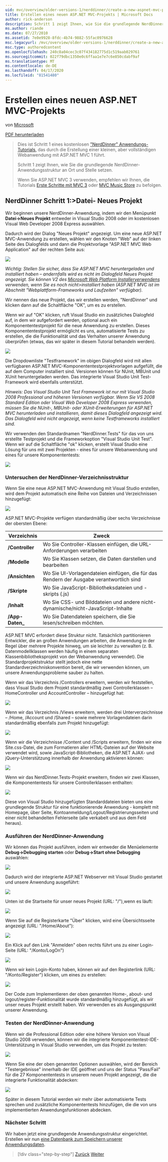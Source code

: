 ```yaml
---
uid: mvc/overview/older-versions-1/nerddinner/create-a-new-aspnet-mvc-project
title: Erstellen eines neuen ASP.NET MVC-Projekts | Microsoft Docs
author: rick-anderson
description: Schritt 1 zeigt Ihnen, wie Sie die grundlegende NerdDinner-Anwendungsstruktur an Ort und Stelle setzen.
ms.author: riande
ms.date: 07/27/2010
ms.assetid: 7e0e9928-8fdc-4b74-9882-55fac0976628
msc.legacyurl: /mvc/overview/older-versions-1/nerddinner/create-a-new-aspnet-mvc-project
msc.type: authoredcontent
ms.openlocfilehash: 240c8a04cec3c07f434182775d1c519aab029761
ms.sourcegitcommit: 022f79dbc1350e0c6ffaa1e7e7c6e850cdabf9af
ms.translationtype: MT
ms.contentlocale: de-DE
ms.lasthandoff: 04/17/2020
ms.locfileid: "81541480"
---
```

# <a name="create-a-new-aspnet-mvc-project"></a>Erstellen eines neuen ASP.NET MVC-Projekts

von [Microsoft](https://github.com/microsoft)

[PDF herunterladen](http://aspnetmvcbook.s3.amazonaws.com/aspnetmvc-nerdinner_v1.pdf)

> Dies ist Schritt 1 eines kostenlosen ["NerdDinner" Anwendungs-Tutorials,](introducing-the-nerddinner-tutorial.md) das durch die Erstellung einer kleinen, aber vollständigen Webanwendung mit ASP.NET MVC 1 führt.
> 
> Schritt 1 zeigt Ihnen, wie Sie die grundlegende NerdDinner-Anwendungsstruktur an Ort und Stelle setzen.
> 
> Wenn Sie ASP.NET MVC 3 verwenden, empfehlen wir Ihnen, die Tutorials [Erste Schritte mit MVC 3](../../older-versions/getting-started-with-aspnet-mvc3/cs/intro-to-aspnet-mvc-3.md) oder [MVC Music Store](../../older-versions/mvc-music-store/mvc-music-store-part-1.md) zu befolgen.

## <a name="nerddinner-step-1-file-gtnew-project"></a>NerdDinner Schritt 1:&gt;Datei- Neues Projekt

Wir beginnen unsere NerdDinner-Anwendung, indem wir den Menüpunkt **Datei-&gt;Neues Projekt** entweder in Visual Studio 2008 oder im kostenlosen Visual Web Developer 2008 Express auswählen.

Dadurch wird der Dialog "Neues Projekt" angezeigt. Um eine neue ASP.NET MVC-Anwendung zu erstellen, wählen wir den Knoten "Web" auf der linken Seite des Dialogfelds und dann die Projektvorlage "ASP.NET MVC Web Application" auf der rechten Seite aus:

![](create-a-new-aspnet-mvc-project/_static/image1.png)

*Wichtig: Stellen Sie sicher, dass Sie ASP.NET MVC heruntergeladen und installiert haben – andernfalls wird es nicht im Dialogfeld Neues Projekt angezeigt. Sie können V2 des [Microsoft Web Platform Installerverwendens](https://www.microsoft.com/web/downloads/platform.aspx) verwenden, wenn Sie es noch nicht&gt;installiert haben (ASP.NET MVC ist im Abschnitt "Webplattform-Frameworks und Laufzeiten" verfügbar).*

Wir nennen das neue Projekt, das wir erstellen werden, "NerdDinner" und klicken dann auf die Schaltfläche "OK", um es zu erstellen.

Wenn wir auf "OK" klicken, ruft Visual Studio ein zusätzliches Dialogfeld auf, in dem wir aufgefordert werden, optional auch ein Komponententestprojekt für die neue Anwendung zu erstellen. Dieses Komponententestprojekt ermöglicht es uns, automatisierte Tests zu erstellen, die die Funktionalität und das Verhalten unserer Anwendung überprüfen (etwas, das wir später in diesem Tutorial behandeln werden).

![](create-a-new-aspnet-mvc-project/_static/image2.png)

Die Dropdownliste "Testframework" im obigen Dialogfeld wird mit allen verfügbaren ASP.NET MVC-Komponententestprojektvorlagen aufgefüllt, die auf dem Computer installiert sind. Versionen können für NUnit, MBUnit und XUnit heruntergeladen werden. Das integrierte Visual Studio Unit Test-Framework wird ebenfalls unterstützt.

*Hinweis: Das Visual Studio Unit Test Framework ist nur mit Visual Studio 2008 Professional und höheren Versionen verfügbar. Wenn Sie VS 2008 Standard Edition oder Visual Web Developer 2008 Express verwenden, müssen Sie die NUnit-, MBUnit- oder XUnit-Erweiterungen für ASP.NET MVC herunterladen und installieren, damit dieses Dialogfeld angezeigt wird. Das Dialogfeld wird nicht angezeigt, wenn keine Testframeworks installiert sind.*

Wir verwenden den Standardnamen "NerdDinner.Tests" für das von uns erstellte Testprojekt und die Frameworkoption "Visual Studio Unit Test". Wenn wir auf die Schaltfläche "ok" klicken, erstellt Visual Studio eine Lösung für uns mit zwei Projekten - eines für unsere Webanwendung und eines für unsere Komponententests:

![](create-a-new-aspnet-mvc-project/_static/image3.png)

### <a name="examining-the-nerddinner-directory-structure"></a>Untersuchen der NerdDinner-Verzeichnisstruktur

Wenn Sie eine neue ASP.NET MVC-Anwendung mit Visual Studio erstellen, wird dem Projekt automatisch eine Reihe von Dateien und Verzeichnissen hinzugefügt:

![](create-a-new-aspnet-mvc-project/_static/image4.png)

ASP.NET MVC-Projekte verfügen standardmäßig über sechs Verzeichnisse der obersten Ebene:

| **Verzeichnis** | **Zweck** |
| --- | --- |
| **/Controller** | Wo Sie Controller-Klassen einfügen, die URL-Anforderungen verarbeiten |
| **/Modelle** | Wo Sie Klassen setzen, die Daten darstellen und bearbeiten |
| **/Ansichten** | Wo Sie UI-Vorlagendateien einfügen, die für das Rendern der Ausgabe verantwortlich sind |
| **/Skripte** | Wo Sie JavaScript-Bibliotheksdateien und -skripts (.js) |
| **/Inhalt** | Wo Sie CSS- und Bilddateien und andere nicht-dynamische/nicht-JavaScript-Inhalte |
| **/App-Daten\_** | Wo Sie Datendateien speichern, die Sie lesen/schreiben möchten. |

ASP.NET MVC erfordert diese Struktur nicht. Tatsächlich partitionieren Entwickler, die an großen Anwendungen arbeiten, die Anwendung in der Regel über mehrere Projekte hinweg, um sie leichter zu verwalten (z. B. Datenmodellklassen werden häufig in einem separaten Klassenbibliotheksprojekt von der Webanwendung verwendet). Die Standardprojektstruktur stellt jedoch eine nette Standardverzeichniskonvention bereit, die wir verwenden können, um unsere Anwendungsprobleme sauber zu halten.

Wenn wir das Verzeichnis /Controllers erweitern, werden wir feststellen, dass Visual Studio dem Projekt standardmäßig zwei Controllerklassen – HomeController und AccountController – hinzugefügt hat:

![](create-a-new-aspnet-mvc-project/_static/image5.png)

Wenn wir das Verzeichnis /Views erweitern, werden drei Unterverzeichnisse – /Home, /Account und /Shared – sowie mehrere Vorlagendateien darin standardmäßig ebenfalls zum Projekt hinzugefügt:

![](create-a-new-aspnet-mvc-project/_static/image6.png)

Wenn wir die Verzeichnisse /Content und /Scripts erweitern, finden wir eine Site.css-Datei, die zum Formatieren aller HTML-Dateien auf der Website verwendet wird, sowie JavaScript-Bibliotheken, die ASP.NET AJAX- und jQuery-Unterstützung innerhalb der Anwendung aktivieren können:

![](create-a-new-aspnet-mvc-project/_static/image7.png)

Wenn wir das NerdDinner.Tests-Projekt erweitern, finden wir zwei Klassen, die Komponententests für unsere Controllerklassen enthalten:

![](create-a-new-aspnet-mvc-project/_static/image8.png)

Diese von Visual Studio hinzugefügten Standarddateien bieten uns eine grundlegende Struktur für eine funktionierende Anwendung - komplett mit Homepage, über Seite, Kontoanmeldung/Logout/Registrierungsseiten und einer nicht behandelten Fehlerseite (alle verkabelt und aus dem Feld heraus).

### <a name="running-the-nerddinner-application"></a>Ausführen der NerdDinner-Anwendung

Wir können das Projekt ausführen, indem wir entweder die Menüelemente **Debug-&gt;Debugging starten** oder **Debug-&gt;Start ohne Debugging** auswählen:

![](create-a-new-aspnet-mvc-project/_static/image9.png)

Dadurch wird der integrierte ASP.NET Webserver mit Visual Studio gestartet und unsere Anwendung ausgeführt:

![](create-a-new-aspnet-mvc-project/_static/image10.png)

Unten ist die Startseite für unser neues Projekt (URL: "/"),wenn es läuft:

![](create-a-new-aspnet-mvc-project/_static/image11.png)

Wenn Sie auf die Registerkarte "Über" klicken, wird eine Übersichtsseite angezeigt (URL: "/Home/About"):

![](create-a-new-aspnet-mvc-project/_static/image12.png)

Ein Klick auf den Link "Anmelden" oben rechts führt uns zu einer Login-Seite (URL: "/Konto/LogOn")

![](create-a-new-aspnet-mvc-project/_static/image13.png)

Wenn wir kein Login-Konto haben, können wir auf den Registerlink (URL: "/Konto/Register") klicken, um eines zu erstellen:

![](create-a-new-aspnet-mvc-project/_static/image14.png)

Der Code zum Implementieren der oben genannten Home-, about- und logout/register-Funktionalität wurde standardmäßig hinzugefügt, als wir unser neues Projekt erstellt haben. Wir verwenden es als Ausgangspunkt unserer Anwendung.

### <a name="testing-the-nerddinner-application"></a>Testen der NerdDinner-Anwendung

Wenn wir die Professional Edition oder eine höhere Version von Visual Studio 2008 verwenden, können wir die integrierte Komponententest-IDE-Unterstützung in Visual Studio verwenden, um das Projekt zu testen:

![](create-a-new-aspnet-mvc-project/_static/image15.png)

Wenn Sie eine der oben genannten Optionen auswählen, wird der Bereich "Testergebnisse" innerhalb der IDE geöffnet und uns der Status "Pass/Fail" für die 27 Komponententests in unserem neuen Projekt angezeigt, die die integrierte Funktionalität abdecken:

![](create-a-new-aspnet-mvc-project/_static/image16.png)

Später in diesem Tutorial werden wir mehr über automatisierte Tests sprechen und zusätzliche Komponententests hinzufügen, die die von uns implementierten Anwendungsfunktionen abdecken.

### <a name="next-step"></a>Nächster Schritt

Wir haben jetzt eine grundlegende Anwendungsstruktur eingerichtet. Erstellen wir nun [eine Datenbank zum Speichern unserer Anwendungsdaten](create-a-database.md).

> [!div class="step-by-step"]
> [Zurück](introducing-the-nerddinner-tutorial.md)
> [Weiter](create-a-database.md)
